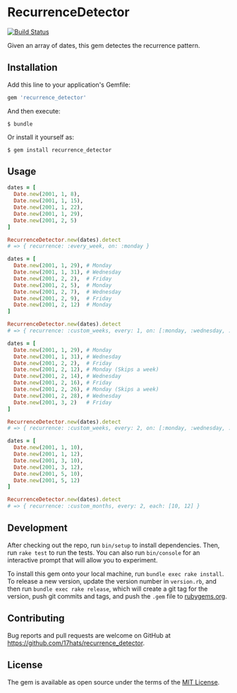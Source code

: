 # RecurrenceDetector

[![Build Status](https://travis-ci.org/17hats/recurrence_detector.svg?branch=master)](https://travis-ci.org/17hats/recurrence_detector)

Given an array of dates, this gem detectes the recurrence pattern.

## Installation

Add this line to your application's Gemfile:

```ruby
gem 'recurrence_detector'
```

And then execute:

    $ bundle

Or install it yourself as:

    $ gem install recurrence_detector

## Usage

```ruby
dates = [
  Date.new(2001, 1, 8),
  Date.new(2001, 1, 15),
  Date.new(2001, 1, 22),
  Date.new(2001, 1, 29),
  Date.new(2001, 2, 5)
]

RecurrenceDetector.new(dates).detect
# => { recurrence: :every_week, on: :monday }

```

```ruby
dates = [
  Date.new(2001, 1, 29), # Monday
  Date.new(2001, 1, 31), # Wednesday
  Date.new(2001, 2, 2),  # Friday
  Date.new(2001, 2, 5),  # Monday
  Date.new(2001, 2, 7),  # Wednesday
  Date.new(2001, 2, 9),  # Friday
  Date.new(2001, 2, 12)  # Monday
]

RecurrenceDetector.new(dates).detect
# => { recurrence: :custom_weeks, every: 1, on: [:monday, :wednesday, :friday] }

```

```ruby
dates = [
  Date.new(2001, 1, 29), # Monday
  Date.new(2001, 1, 31), # Wednesday
  Date.new(2001, 2, 2),  # Friday
  Date.new(2001, 2, 12), # Monday (Skips a week)
  Date.new(2001, 2, 14), # Wednesday
  Date.new(2001, 2, 16), # Friday
  Date.new(2001, 2, 26), # Monday (Skips a week)
  Date.new(2001, 2, 28), # Wednesday
  Date.new(2001, 3, 2)   # Friday
]

RecurrenceDetector.new(dates).detect
# => { recurrence: :custom_weeks, every: 2, on: [:monday, :wednesday, :friday] }

```

```ruby
dates = [
  Date.new(2001, 1, 10),
  Date.new(2001, 1, 12),
  Date.new(2001, 3, 10),
  Date.new(2001, 3, 12),
  Date.new(2001, 5, 10),
  Date.new(2001, 5, 12)
]

RecurrenceDetector.new(dates).detect
# => { recurrence: :custom_months, every: 2, each: [10, 12] }
```

## Development

After checking out the repo, run `bin/setup` to install dependencies. Then, run `rake test` to run the tests. You can also run `bin/console` for an interactive prompt that will allow you to experiment.

To install this gem onto your local machine, run `bundle exec rake install`. To release a new version, update the version number in `version.rb`, and then run `bundle exec rake release`, which will create a git tag for the version, push git commits and tags, and push the `.gem` file to [rubygems.org](https://rubygems.org).

## Contributing

Bug reports and pull requests are welcome on GitHub at https://github.com/17hats/recurrence_detector.


## License

The gem is available as open source under the terms of the [MIT License](http://opensource.org/licenses/MIT).
